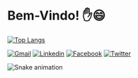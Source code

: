 # Bem-Vindo!  ✋😄

<!--
![Pietro's GitHub stats](https://github-readme-stats.vercel.app/api?username=Pietro2704&show_icons=true&theme=transparent&include_all_commits=true&count_private=true)
-->

<!--
![Pietro's Github lang](https://github-readme-stats.vercel.app/api/top-langs/?username=Pietro2704&layout=compact&langs_count=16&theme=transparent)
-->


[![Top Langs](https://github-readme-stats.vercel.app/api/top-langs/?username=Pietro2704&theme=transparent&hide_progress=true&langs_count=20)](https://github.com/anuraghazra/github-readme-stats)

[![Gmail](https://img.shields.io/badge/Gmail-D14836?style=for-the-badge&logo=gmail&logoColor=white)](https://mail.google.com/mail/u/0/?tab=rm&ogbl#inbox?compose=GTvVlcSHxHDqvjdfjTZBmLTPZtSCbTZtKPSHKhbgqPDHKGtJwMCPpBrbTjtJpHlKHfzStLGcVMxGV)
[![Linkedin](https://img.shields.io/badge/LinkedIn-0077B5?style=for-the-badge&logo=linkedin&logoColor=white)](https://www.linkedin.com/in/pietro-rosolia-557b04224/)
[![Facebook](https://img.shields.io/badge/Facebook-1877F2?style=for-the-badge&logo=facebook&logoColor=white)](https://facebook.com/pietro.rosolia)
[![Twitter](https://img.shields.io/badge/Twitter-1DA1F2?style=for-the-badge&logo=twitter&logoColor=white)](https://twitter.com/pietro_2704)


![Snake animation](https://github.com/ubiratan-motta/ubiratan-motta/blob/output/github-contribution-grid-snake.svg)













<!--
**Pietro2704/Pietro2704** is a ✨ _special_ ✨ repository because its `README.md` (this file) appears on your GitHub profile.

Here are some ideas to get you started:

- 🔭 I’m currently working on ...
- 🌱 I’m currently learning ...
- 👯 I’m looking to collaborate on ...
- 🤔 I’m looking for help with ...
- 💬 Ask me about ...
- 📫 How to reach me: ...
- 😄 Pronouns: ...
- ⚡ Fun fact: ...
-->
